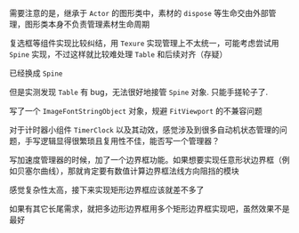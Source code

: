 需要注意的是，继承于 `Actor` 的图形类中，素材的 `dispose` 等生命交由外部管理，图形类本身不负责管理素材生命周期

复选框等组件实现比较纠结，用 `Texure` 实现管理上不太统一，可能考虑尝试用 `Spine` 实现，不过这样就比较难处理 `Table` 和后续对齐（存疑）

已经换成 `Spine`

但是实测发现 `Table` 有 bug，无法很好地接管 `Spine` 对象. 只能手搓轮子了.

写了一个 `ImageFontStringObject` 对象，规避 `FitViewport` 的不兼容问题

对于计时器小组件 `TimerClock` 以及其动效，感觉涉及到很多自动机状态管理的问题，手写逻辑显得很繁琐且复用性不佳，能否写一个管理器？

写加速度管理器的时候，加了一个边界框功能。如果想要实现任意形状边界框（例如贝塞尔曲线），那就肯定要有数值计算边界框法线方向阻挡的模块

感觉复杂性太高，接下来实现矩形边界框应该就差不多了

如果有其它长尾需求，就把多边形边界框用多个矩形边界框实现吧，虽然效果不是最好